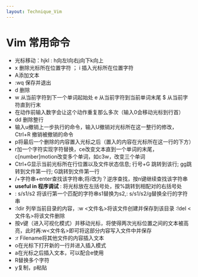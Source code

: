 ```yaml
---
layout: Technique_Vim
---
```


# Vim 常用命令

- 光标移动：hjkl : h向左l向右j向下k向上
- x 删除光标所在位置字符 ； i 插入光标所在位置字符
- A添加文本
- :wq 保存并退出
- d 删除
- w 从当前字符到下一个单词起始处 e 从当前字符到当前单词末尾 \$ 从当前字符直到行末
- 在动作前输入数字会让这个动作重复那么多次（输入0会移动光标到行首）
- dd 删除整行
- 输入u撤销上一步执行的命令，输入U撤销对光标所在这一整行的修改，Ctrl+R 撤销被撤销的命令
- p将最后一个删除的内容置入光标之后（置入的内容在光标所在这一行的下方）
- r加一个字符实现字符替换，ce改变文本直到一个单词的末尾，c[number]motion改变多个单词，如c3w，改变三个单词
- Ctrl+G显示当前光标所在行位置以及文件状态信息; 行号+G 跳转到该行; gg跳转到文件第一行; G跳转到文件第一行 
- /+字符串+enter查找该字符串;将/改为？逆序查找，按n键继续查找该字符串
- **useful in 程序调试** : 将光标放在左括号处，按\%跳转到相配对的右括号处
- : s/s1/s2 将该行第一个匹配的字符串s1替换为s2,: s/s1/s2/g替换全行的字符串
- :!dir 列举当前目录的内容，:w <文件名>将该文件创建并保存到该目录   :!del <文件名>将该文件删除
- 按v键（进入可视化模式）并移动光标，将使得两次光标位置之间的文本被高亮，此时再:w<文件名>即可将这部分内容写入文件中并保存
- :r Filename将其他文件的内容插入文本
- o在光标下打开新的一行并进入插入模式
- a在光标之后插入文本，可以配合e使用
- R替换多个字符
- y复制，p粘贴
